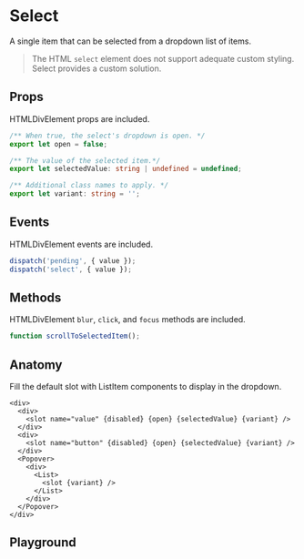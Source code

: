 <script>
    import Playground from './SelectPlayground.svelte';
</script>

# Select

A single item that can be selected from a dropdown list of items.

> The HTML `select` element does not support adequate custom styling. Select provides a custom solution.

## Props

HTMLDivElement props are included.

```ts
/** When true, the select's dropdown is open. */
export let open = false;

/** The value of the selected item.*/
export let selectedValue: string | undefined = undefined;

/** Additional class names to apply. */
export let variant: string = '';
```

## Events

HTMLDivElement events are included.

```ts
dispatch('pending', { value });
dispatch('select', { value });
```

## Methods

HTMLDivElement `blur`, `click`, and `focus` methods are included.

```ts
function scrollToSelectedItem();
```

## Anatomy

Fill the default slot with ListItem components to display in the dropdown.

```svelte
<div>
  <div>
    <slot name="value" {disabled} {open} {selectedValue} {variant} />
  </div>
  <div>
    <slot name="button" {disabled} {open} {selectedValue} {variant} />
  </div>
  <Popover>
    <div>
      <List>
        <slot {variant} />
      </List>
    </div>
  </Popover>
</div>
```

## Playground

  <Playground />

